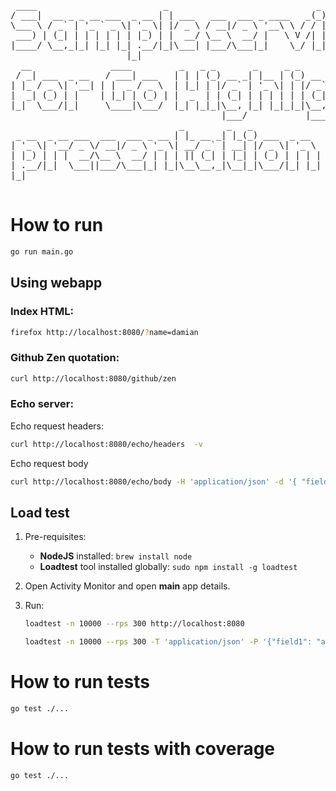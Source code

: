 <pre>
 ____                        _                            _
/ ___|  __ _ _ __ ___  _ __ | | ___   ___  ___ _ ____   _(_) ___ ___
\___ \ / _` | '_ ` _ \| '_ \| |/ _ \ / __|/ _ \ '__\ \ / / |/ __/ _ \
 ___) | (_| | | | | | | |_) | |  __/ \__ \  __/ |   \ V /| | (_|  __/
|____/ \__,_|_| |_| |_| .__/|_|\___| |___/\___|_|    \_/ |_|\___\___|
                      |_|
  __               ____         _   _ _       _     _ _       _     _
 / _| ___  _ __   / ___| ___   | | | (_) __ _| |__ | (_) __ _| |__ | |_ ___
| |_ / _ \| '__| | |  _ / _ \  | |_| | |/ _` | '_ \| | |/ _` | '_ \| __/ __|
|  _| (_) | |    | |_| | (_) | |  _  | | (_| | | | | | | (_| | | | | |_\__ \
|_|  \___/|_|     \____|\___/  |_| |_|_|\__, |_| |_|_|_|\__, |_| |_|\__|___/
                                        |___/           |___/
                                _        _   _
 _ __  _ __ ___  ___  ___ _ __ | |_ __ _| |_(_) ___  _ __
| '_ \| '__/ _ \/ __|/ _ \ '_ \| __/ _` | __| |/ _ \| '_ \
| |_) | | |  __/\__ \  __/ | | | || (_| | |_| | (_) | | | |
| .__/|_|  \___||___/\___|_| |_|\__\__,_|\__|_|\___/|_| |_|
|_|

</pre>

# How to run

```bash
go run main.go
```

## Using webapp

### Index HTML:

```bash
firefox http://localhost:8080/?name=damian
```

### Github Zen quotation:

```bash
curl http://localhost:8080/github/zen
```

### Echo server:

Echo request headers:

```bash
curl http://localhost:8080/echo/headers  -v
```

Echo request body

```bash
curl http://localhost:8080/echo/body -H 'application/json' -d '{ "field1": "testValue" }'
```

## Load test

1. Pre-requisites:
   - **NodeJS** installed: `brew install node`
   - **Loadtest** tool installed globally: `sudo npm install -g loadtest`

1. Open Activity Monitor and open **main** app details.

1. Run:

   ```bash
   loadtest -n 10000 --rps 300 http://localhost:8080
   ```
   
   ```bash
   loadtest -n 10000 --rps 300 -T 'application/json' -P '{"field1": "abcdefghijkolmnopqrstuvqxyz", "field2": "abcdefghijkolmnopqrstuvqxyz", "field3": "abcdefghijkolmnopqrstuvqxyz"}' http://localhost:8080/echo/body
   ```

# How to run tests

```bash
go test ./...
```

# How to run tests with coverage

```bash
go test ./...
```
